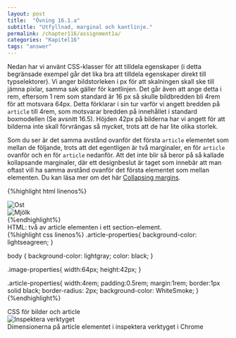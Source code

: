 ```yaml
---
layout: post
title:  "Övning 16.1.a"
subtitle: "Utfyllnad, marginal och kantlinje."
permalink: /chapter116/assignment1a/
categories: "Kapitel16"
tags: "answer"
---
```

Nedan har vi använt CSS-klasser för att tilldela egenskaper (i detta begränsade exempel går det lika bra att tilldela egenskaper direkt till typselektorer). Vi anger bildstorleken i px för att skalningen skall ske till jämna pixlar, samma sak gäller för kantlinjen. Det går även att ange detta i rem, eftersom 1 rem som standard är 16 px så skulle bildbredden bli 4rem för att motsvara 64px. Detta förklarar i sin tur varför vi angett bredden på `article` till 4rem, som motsvarar bredden på innehållet i standard boxmodellen (Se avsnitt 16.5).
Höjden 42px på bilderna har vi angett för att bilderna inte skall förvrängas så mycket, trots att de har lite olika storlek.

Som du ser är det samma avstånd ovanför det första `article` elementet som mellan de följande, trots att det egentligen är två marginaler, en för `article` ovanför och en för `article` nedanför. Att det inte blir så beror på så kallade kollapsande marginaler, där ett designbeslut är taget som innebär att man oftast vill ha samma avstånd ovanför det första elementet som mellan elementen. Du kan läsa mer om det här [Collapsing margins](https://developer.mozilla.org/en-US/docs/Web/CSS/CSS_Box_Model/Mastering_margin_collapsing).  

{%highlight html linenos%}
<!--More HTML code above-->
<section>
  <article class="article-properties">
    <img class="image-properties" src="images/dairy-cheese-etc-th.jpg" alt="Ost">
  </article>
  <article class="article-properties">
    <img class="image-properties" src="images/dairy-milk-th.jpg" alt="Mjölk">
  </article>
<!--More HTML code below-->
{%endhighlight%}
<figcaption>HTML: två av article elementen i ett section-element.</figcaption>
{%highlight css linenos%}
.article-properties{
  background-color: lightseagreen;
}

body {
  background-color: lightgray;
  color: black;
}

.image-properties{
  width:64px;
  height:42px;
}

.article-properties{
  width:4rem;
  padding:0.5rem;
  margin:1rem;
  border:1px solid black;
  border-radius: 2px;
  background-color: WhiteSmoke;
}
{%endhighlight%}
<figcaption>CSS för bilder och article</figcaption>

<img src="{{ site.url | append:site.baseurl}}/assets/images/chapter16-assignment1a.PNG" alt="Inspektera verktyget"/>
<figcaption>Dimensionerna på article elementet i inspektera verktyget i Chrome</figcaption>
